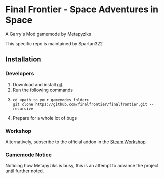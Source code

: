 # Final Frontier - Space Adventures in Space
A Garry's Mod gamemode by Metapyziks

This specific repo is maintained by Spartan322

## Installation

### Developers

1. Download and install [git](http://git-scm.com/).
1. Run the following commands
2.     cd <path to your gamemodes folder>
       git clone https://github.com/finalfrontier/finalfrontier.git --recursive

1. Prepare for a whole lot of bugs

### Workshop

Alternatively, subscribe to the official addon in the [Steam Workshop](http://steamcommunity.com/sharedfiles/filedetails/?id=282752490)

### Gamemode Notice
Noticing how Metapyziks is busy, this is an attempt to advance the project until further noted.

